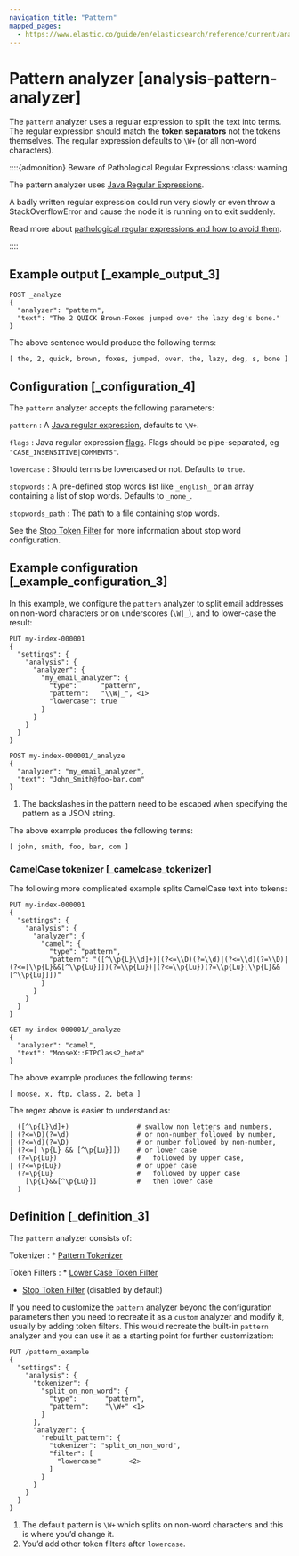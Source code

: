 ```yaml
---
navigation_title: "Pattern"
mapped_pages:
  - https://www.elastic.co/guide/en/elasticsearch/reference/current/analysis-pattern-analyzer.html
---
```


# Pattern analyzer [analysis-pattern-analyzer]


The `pattern` analyzer uses a regular expression to split the text into terms. The regular expression should match the **token separators**  not the tokens themselves. The regular expression defaults to `\W+` (or all non-word characters).

::::{admonition} Beware of Pathological Regular Expressions
:class: warning

The pattern analyzer uses [Java Regular Expressions](https://docs.oracle.com/javase/8/docs/api/java/util/regex/Pattern.md).

A badly written regular expression could run very slowly or even throw a StackOverflowError and cause the node it is running on to exit suddenly.

Read more about [pathological regular expressions and how to avoid them](https://www.regular-expressions.info/catastrophic.html).

::::



## Example output [_example_output_3]

```console
POST _analyze
{
  "analyzer": "pattern",
  "text": "The 2 QUICK Brown-Foxes jumped over the lazy dog's bone."
}
```

The above sentence would produce the following terms:

```text
[ the, 2, quick, brown, foxes, jumped, over, the, lazy, dog, s, bone ]
```


## Configuration [_configuration_4]

The `pattern` analyzer accepts the following parameters:

`pattern`
:   A [Java regular expression](https://docs.oracle.com/javase/8/docs/api/java/util/regex/Pattern.md), defaults to `\W+`.

`flags`
:   Java regular expression [flags](https://docs.oracle.com/javase/8/docs/api/java/util/regex/Pattern.md#field.summary). Flags should be pipe-separated, eg `"CASE_INSENSITIVE|COMMENTS"`.

`lowercase`
:   Should terms be lowercased or not. Defaults to `true`.

`stopwords`
:   A pre-defined stop words list like `_english_` or an array containing a list of stop words. Defaults to `_none_`.

`stopwords_path`
:   The path to a file containing stop words.

See the [Stop Token Filter](/reference/data-analysis/text-analysis/analysis-stop-tokenfilter.md) for more information about stop word configuration.


## Example configuration [_example_configuration_3]

In this example, we configure the `pattern` analyzer to split email addresses on non-word characters or on underscores (`\W|_`), and to lower-case the result:

```console
PUT my-index-000001
{
  "settings": {
    "analysis": {
      "analyzer": {
        "my_email_analyzer": {
          "type":      "pattern",
          "pattern":   "\\W|_", <1>
          "lowercase": true
        }
      }
    }
  }
}

POST my-index-000001/_analyze
{
  "analyzer": "my_email_analyzer",
  "text": "John_Smith@foo-bar.com"
}
```

1. The backslashes in the pattern need to be escaped when specifying the pattern as a JSON string.


The above example produces the following terms:

```text
[ john, smith, foo, bar, com ]
```


### CamelCase tokenizer [_camelcase_tokenizer]

The following more complicated example splits CamelCase text into tokens:

```console
PUT my-index-000001
{
  "settings": {
    "analysis": {
      "analyzer": {
        "camel": {
          "type": "pattern",
          "pattern": "([^\\p{L}\\d]+)|(?<=\\D)(?=\\d)|(?<=\\d)(?=\\D)|(?<=[\\p{L}&&[^\\p{Lu}]])(?=\\p{Lu})|(?<=\\p{Lu})(?=\\p{Lu}[\\p{L}&&[^\\p{Lu}]])"
        }
      }
    }
  }
}

GET my-index-000001/_analyze
{
  "analyzer": "camel",
  "text": "MooseX::FTPClass2_beta"
}
```

The above example produces the following terms:

```text
[ moose, x, ftp, class, 2, beta ]
```

The regex above is easier to understand as:

```text
  ([^\p{L}\d]+)                 # swallow non letters and numbers,
| (?<=\D)(?=\d)                 # or non-number followed by number,
| (?<=\d)(?=\D)                 # or number followed by non-number,
| (?<=[ \p{L} && [^\p{Lu}]])    # or lower case
  (?=\p{Lu})                    #   followed by upper case,
| (?<=\p{Lu})                   # or upper case
  (?=\p{Lu}                     #   followed by upper case
    [\p{L}&&[^\p{Lu}]]          #   then lower case
  )
```


## Definition [_definition_3]

The `pattern` analyzer consists of:

Tokenizer
:   * [Pattern Tokenizer](/reference/data-analysis/text-analysis/analysis-pattern-tokenizer.md)


Token Filters
:   * [Lower Case Token Filter](/reference/data-analysis/text-analysis/analysis-lowercase-tokenfilter.md)
* [Stop Token Filter](/reference/data-analysis/text-analysis/analysis-stop-tokenfilter.md) (disabled by default)


If you need to customize the `pattern` analyzer beyond the configuration parameters then you need to recreate it as a `custom` analyzer and modify it, usually by adding token filters. This would recreate the built-in `pattern` analyzer and you can use it as a starting point for further customization:

```console
PUT /pattern_example
{
  "settings": {
    "analysis": {
      "tokenizer": {
        "split_on_non_word": {
          "type":       "pattern",
          "pattern":    "\\W+" <1>
        }
      },
      "analyzer": {
        "rebuilt_pattern": {
          "tokenizer": "split_on_non_word",
          "filter": [
            "lowercase"       <2>
          ]
        }
      }
    }
  }
}
```

1. The default pattern is `\W+` which splits on non-word characters and this is where you’d change it.
2. You’d add other token filters after `lowercase`.


